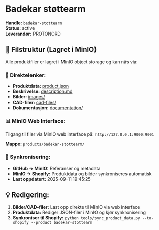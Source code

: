 # Badekar støttearm

**Handle:** `badekar-stottearm`  
**Status:** active  
**Leverandør:** PROTONORD

## 📁 Filstruktur (Lagret i MinIO)

Alle produktfiler er lagret i MinIO object storage og kan nås via:

### 🔗 Direktelenker:
- **Produktdata:** [product.json](http://127.0.0.1:9000/products/badekar-stottearm/product.json)
- **Beskrivelse:** [description.md](http://127.0.0.1:9000/products/badekar-stottearm/description.md)
- **Bilder:** [images/](http://127.0.0.1:9000/products/badekar-stottearm/images/)
- **CAD-filer:** [cad-files/](http://127.0.0.1:9000/products/badekar-stottearm/cad-files/)
- **Dokumentasjon:** [documentation/](http://127.0.0.1:9000/products/badekar-stottearm/documentation/)

### 📊 MinIO Web Interface:
Tilgang til filer via MinIO web interface på:
`http://127.0.0.1:9000:9001`

**Mappe:** `products/badekar-stottearm/`

### 🔄 Synkronisering:
- **GitHub → MinIO:** Referanser og metadata
- **MinIO → Shopify:** Produktdata og bilder synkroniseres automatisk
- **Last oppdatert:** 2025-09-11 19:45:25

## 💡 Redigering:
1. **Bilder/CAD-filer:** Last opp direkte til MinIO via web interface
2. **Produktdata:** Rediger JSON-filer i MinIO og kjør synkronisering
3. **Synkroniser til Shopify:** `python tools/sync_product_data.py --to-shopify --product badekar-stottearm`
